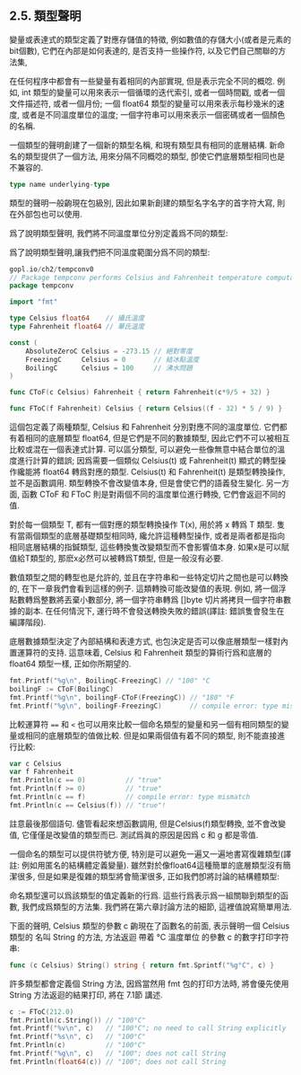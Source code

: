 ## 2.5. 類型聲明

變量或表達式的類型定義了對應存儲值的特徵, 例如數值的存儲大小(或者是元素的bit個數), 它們在內部是如何表達的, 是否支持一些操作符, 以及它們自己關聯的方法集,

在任何程序中都會有一些變量有着相同的內部實現, 但是表示完全不同的概唸.
例如, int 類型的變量可以用來表示一個循環的迭代索引, 或者一個時間戳, 或者一個文件描述符, 或者一個月份; 一個 float64 類型的變量可以用來表示每秒幾米的速度, 或者是不同溫度單位的溫度;
一個字符串可以用來表示一個密碼或者一個顏色的名稱.

一個類型的聲明創建了一個新的類型名稱, 和現有類型具有相同的底層結構.
新命名的類型提供了一個方法, 用來分隔不同概唸的類型, 卽使它們底層類型相同也是不兼容的.

```Go
type name underlying-type
```

類型的聲明一般齣現在包級別, 因此如果新創建的類型名字名字的首字符大寫, 則在外部包也可以使用.

爲了說明類型聲明, 我們將不同溫度單位分別定義爲不同的類型:

爲了說明類型聲明,讓我們把不同溫度範圍分爲不同的類型:

```Go
gopl.io/ch2/tempconv0
// Package tempconv performs Celsius and Fahrenheit temperature computations.
package tempconv

import "fmt"

type Celsius float64    // 攝氏溫度
type Fahrenheit float64 // 華氏溫度

const (
	AbsoluteZeroC Celsius = -273.15 // 絕對零度
	FreezingC     Celsius = 0       // 結冰點溫度
	BoilingC      Celsius = 100     // 沸水問題
)

func CToF(c Celsius) Fahrenheit { return Fahrenheit(c*9/5 + 32) }

func FToC(f Fahrenheit) Celsius { return Celsius((f - 32) * 5 / 9) }
```

這個包定義了兩種類型, Celsius 和 Fahrenheit 分別對應不同的溫度單位. 它們都有着相同的底層類型 float64, 但是它們是不同的數據類型, 因此它們不可以被相互比較或混在一個表達式計算. 可以區分類型, 可以避免一些像無意中結合單位的溫度進行計算的錯誤; 因爲需要一個類似 Celsius(t) 或 Fahrenheit(t) 顯式的轉型操作纔能將 float64 轉爲對應的類型. Celsius(t) 和 Fahrenheit(t) 是類型轉換操作, 並不是函數調用. 類型轉換不會改變值本身, 但是會使它們的語義發生變化. 另一方面, 函數 CToF 和 FToC 則是對兩個不同的溫度單位進行轉換, 它們會返迴不同的值.

對於每一個類型 T, 都有一個對應的類型轉換操作 T(x), 用於將 x 轉爲 T 類型.
隻有當兩個類型的底層基礎類型相同時, 纔允許這種轉型操作, 或者是兩者都是指向相同底層結構的指鍼類型,
這些轉換隻改變類型而不會影響值本身. 如果x是可以賦值給T類型的, 那麽x必然可以被轉爲T類型, 但是一般沒有必要.

數值類型之間的轉型也是允許的, 並且在字符串和一些特定切片之間也是可以轉換的, 在下一章我們會看到這樣的例子. 這類轉換可能改變值的表現. 例如, 將一個浮點數轉爲整數將丟棄小數部分, 將一個字符串轉爲 []byte 切片將拷貝一個字符串數據的副本. 在任何情況下, 運行時不會發送轉換失敗的錯誤(譯註: 錯誤隻會發生在編譯階段).

底層數據類型決定了內部結構和表達方式, 也包決定是否可以像底層類型一樣對內置運算符的支持.
這意味着, Celsius 和 Fahrenheit 類型的算術行爲和底層的 float64 類型一樣, 正如你所期望的.

```Go
fmt.Printf("%g\n", BoilingC-FreezingC) // "100" °C
boilingF := CToF(BoilingC)
fmt.Printf("%g\n", boilingF-CToF(FreezingC)) // "180" °F
fmt.Printf("%g\n", boilingF-FreezingC)       // compile error: type mismatch
```

比較運算符 `==` 和 `<` 也可以用來比較一個命名類型的變量和另一個有相同類型的變量或相同的底層類型的值做比較.
但是如果兩個值有着不同的類型, 則不能直接進行比較:

```Go
var c Celsius
var f Fahrenheit
fmt.Println(c == 0)          // "true"
fmt.Println(f >= 0)          // "true"
fmt.Println(c == f)          // compile error: type mismatch
fmt.Println(c == Celsius(f)) // "true"!
```

註意最後那個語句. 儘管看起來想函數調用, 但是Celsius(f)類型轉換, 並不會改變值, 它僅僅是改變值的類型而已. 測試爲眞的原因是因爲 c 和 g 都是零值.

一個命名的類型可以提供符號方便, 特別是可以避免一遍又一遍地書寫復雜類型(譯註: 例如用匿名的結構體定義變量). 雖然對於像float64這種簡單的底層類型沒有簡潔很多, 但是如果是復雜的類型將會簡潔很多, 正如我們卽將討論的結構體類型:

命名類型還可以爲該類型的值定義新的行爲. 這些行爲表示爲一組關聯到類型的函數, 我們成爲類型的方法集. 我們將在第六章討論方法的細節, 這裡值說寫簡單用法.

下面的聲明, Celsius 類型的參數 c 齣現在了函數名的前面, 表示聲明一個 Celsius 類型的 名叫 String 的方法, 方法返迴 帶着 °C 溫度單位 的參數 c 的數字打印字符串:

```Go
func (c Celsius) String() string { return fmt.Sprintf("%g°C", c) }
```

許多類型都會定義個 String 方法, 因爲當然用 fmt 包的打印方法時, 將會優先使用 String 方法返迴的結果打印, 將在 7.1節 講述.

```Go
c := FToC(212.0)
fmt.Println(c.String()) // "100°C"
fmt.Printf("%v\n", c)   // "100°C"; no need to call String explicitly
fmt.Printf("%s\n", c)   // "100°C"
fmt.Println(c)          // "100°C"
fmt.Printf("%g\n", c)   // "100"; does not call String
fmt.Println(float64(c)) // "100"; does not call String
```


